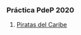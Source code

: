 ### Práctica PdeP 2020
1. [Piratas del Caribe](https://github.com/tomasgerardi7/practica_ejercitacion_pdep_2020/blob/master/piratas_del_caribe.hs)
